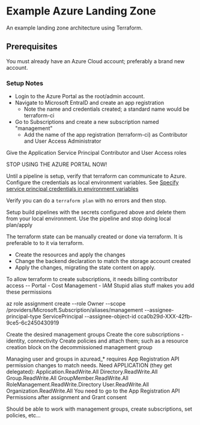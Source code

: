 # Example Azure Landing Zone

An example landing zone architecture using Terraform.

## Prerequisites

You must already have an Azure Cloud account; preferably a brand new account.

### Setup Notes

- Login to the Azure Portal as the root/admin account.
- Navigate to Microsoft EntraID and create an app registration
  - Note the name and credentials created; a standard name would be terraform-ci
- Go to Subscriptions and create a new subscription named "management"
  - Add the name of the app registration (terraform-ci) as Contributor and User Access Administrator

Give the Application Service Principal Contributor and User Access roles

STOP USING THE AZURE PORTAL NOW!

Until a pipeline is setup, verify that terraform can communicate to Azure. Configure the credentials as local environment variables. See [Specify service principal credentials in environment variables](https://learn.microsoft.com/en-us/azure/developer/terraform/authenticate-to-azure?tabs=bash#specify-service-principal-credentials-in-environment-variables)

Verify you can do a `terraform plan` with no errors and then stop.

Setup build pipelines with the secrets configured above and delete them from your local environment.
Use the pipeline and stop doing local plan/apply

The terraform state can be manually created or done via terraform. It is preferable to to it via terraform.
- Create the resources and apply the changes
- Change the backend declaration to match the storage account created
- Apply the changes, migrating the state content on apply.

To allow terraform to create subscriptions, it needs billing contributor access 
-- Portal - Cost Management - IAM 
Stupid alias stuff makes you add these permissions

az role assignment create --role Owner --scope /providers/Microsoft.Subscription/aliases/management --assignee-principal-type ServicePrincipal --assignee-object-id cca0b29d-XXX-42fb-9ce5-6c2450430919

Create the desired management groups
Create the core subscriptions - identity, connectivity
Create policies and attach them; such as a resource creation block on the decommissioned management group

Managing user and groups in azuread_* requires App Registration API permission changes to match needs.
Need APPLICATION (they get delegated):
Application.ReadWrite.All
Directory.ReadWrite.All
Group.ReadWrite.All
GroupMember.ReadWrite.All
RoleManagement.ReadWrite.Directory
User.ReadWrite.All
Organization.ReadWrite.All
You need to go to the App Registration API Permissions after assignment and Grant consent

Should be able to work with management groups, create subscriptions, set policies, etc...